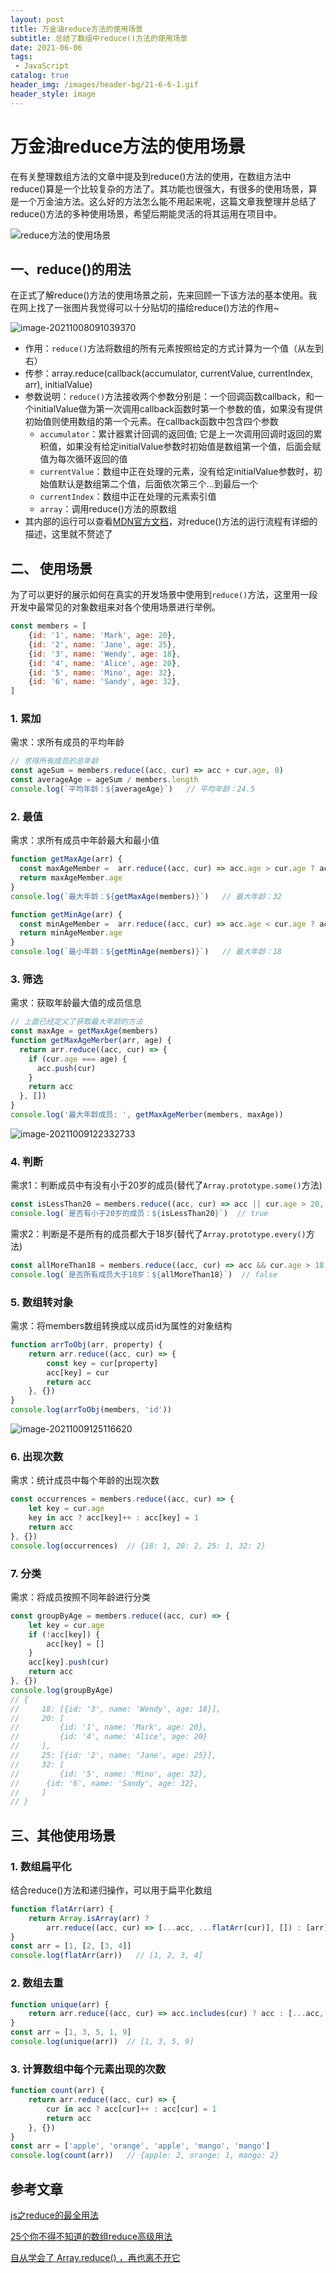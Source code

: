 ```yaml
---
layout: post
title: 万金油reduce方法的使用场景
subtitle: 总结了数组中reduce()方法的使用场景
date: 2021-06-06
tags:
 - JavaScript
catalog: true
header_img: /images/header-bg/21-6-6-1.gif
header_style: image
---
```


# 万金油reduce方法的使用场景

在有关整理数组方法的文章中提及到reduce()方法的使用，在数组方法中reduce()算是一个比较复杂的方法了。其功能也很强大，有很多的使用场景，算是一个万金油方法。这么好的方法怎么能不用起来呢，这篇文章我整理并总结了reduce()方法的多种使用场景，希望后期能灵活的将其运用在项目中。

![reduce方法的使用场景](https://i.loli.net/2021/10/08/qj1XwQOvWy6YTnd.png)



## 一、reduce()的用法

在正式了解reduce()方法的使用场景之前，先来回顾一下该方法的基本使用。我在网上找了一张图片我觉得可以十分贴切的描绘reduce()方法的作用~

![image-20211008091039370](https://i.loli.net/2021/10/08/BMmUwzEcJqgALPj.png)

- 作用：`reduce()`方法将数组的所有元素按照给定的方式计算为一个值（从左到右）
- 传参：array.reduce(callback(accumulator,  currentValue,  currentIndex,  arr),  initialValue)
- 参数说明：`reduce()`方法接收两个参数分别是：一个回调函数callback，和一个initialValue做为第一次调用callback函数时第一个参数的值，如果没有提供初始值则使用数组的第一个元素。在callback函数中包含四个参数
  - `accumulator`：累计器累计回调的返回值; 它是上一次调用回调时返回的累积值，如果没有给定initialValue参数时初始值是数组第一个值，后面会赋值为每次循环返回的值
  - `currentValue`：数组中正在处理的元素，没有给定initialValue参数时，初始值默认是数组第二个值，后面依次第三个...到最后一个
  - `currentIndex`：数组中正在处理的元素索引值
  - `array`：调用reduce()方法的原数组
- 其内部的运行可以查看[MDN官方文档](https://developer.mozilla.org/zh-CN/docs/Web/JavaScript/Reference/Global_Objects/Array/Reduce)，对reduce()方法的运行流程有详细的描述，这里就不赘述了



## 二、 使用场景

为了可以更好的展示如何在真实的开发场景中使用到`reduce()`方法，这里用一段开发中最常见的对象数组来对各个使用场景进行举例。

```javascript
const members = [
    {id: '1', name: 'Mark', age: 20},
    {id: '2', name: 'Jane', age: 25},
    {id: '3', name: 'Wendy', age: 18},
    {id: '4', name: 'Alice', age: 20},
    {id: '5', name: 'Mino', age: 32},
    {id: '6', name: 'Sandy', age: 32},
]
```

### 1. 累加

需求：求所有成员的平均年龄

```javascript
// 求得所有成员的总年龄
const ageSum = members.reduce((acc, cur) => acc + cur.age, 0)
const averageAge = ageSum / members.length
console.log(`平均年龄：${averageAge}`)   // 平均年龄：24.5
```



### 2. 最值

需求：求所有成员中年龄最大和最小值

```javascript
function getMaxAge(arr) {
  const maxAgeMember =  arr.reduce((acc, cur) => acc.age > cur.age ? acc : cur)
  return maxAgeMember.age
}
console.log(`最大年龄：${getMaxAge(members)}`)   // 最大年龄：32

function getMinAge(arr) {
  const minAgeMember =  arr.reduce((acc, cur) => acc.age < cur.age ? acc : cur)
  return minAgeMember.age
}
console.log(`最小年龄：${getMinAge(members)}`)   // 最大年龄：18
```



### 3. 筛选

需求：获取年龄最大值的成员信息

```javascript
// 上面已经定义了获取最大年龄的方法
const maxAge = getMaxAge(members)
function getMaxAgeMerber(arr, age) {
  return arr.reduce((acc, cur) => {
    if (cur.age === age) {
      acc.push(cur)
    }
    return acc
  }, [])
}
console.log('最大年龄成员: ', getMaxAgeMerber(members, maxAge))
```

![image-20211009122332733](https://i.loli.net/2021/10/09/l8VBwCvrX94o1SJ.png) 



### 4. 判断

需求1：判断成员中有没有小于20岁的成员(替代了`Array.prototype.some()`方法)

```javascript
const isLessThan20 = members.reduce((acc, cur) => acc || cur.age > 20, false)
console.log(`是否有小于20岁的成员：${isLessThan20}`)  // true
```

需求2：判断是不是所有的成员都大于18岁(替代了`Array.prototype.every()`方法)

```javascript
const allMoreThan18 = members.reduce((acc, cur) => acc && cur.age > 18, true)
console.log(`是否所有成员大于18岁：${allMoreThan18}`)  // false
```



### 5. 数组转对象

需求：将members数组转换成以成员id为属性的对象结构

```javascript
function arrToObj(arr, property) {
    return arr.reduce((acc, cur) => {
        const key = cur[property]
        acc[key] = cur
        return acc
    }, {})
}
console.log(arrToObj(members, 'id'))
```

![image-20211009125116620](https://i.loli.net/2021/10/09/jGO3c2KWziyHv1T.png) 



### 6. 出现次数

需求：统计成员中每个年龄的出现次数

```javascript
const occurrences = members.reduce((acc, cur) => {
    let key = cur.age
    key in acc ? acc[key]++ : acc[key] = 1
    return acc
}, {})
console.log(occurrences)  // {18: 1, 20: 2, 25: 1, 32: 2}
```



### 7. 分类

需求：将成员按照不同年龄进行分类

```javascript
const groupByAge = members.reduce((acc, cur) => {
    let key = cur.age
    if (!acc[key]) {
        acc[key] = []
    }
    acc[key].push(cur)
    return acc
}, {})
console.log(groupByAge)
// {
//     18: [{id: '3', name: 'Wendy', age: 18}],
//     20: [
//         {id: '1', name: 'Mark', age: 20},
//         {id: '4', name: 'Alice', age: 20}
//     ],
//     25: [{id: '2', name: 'Jane', age: 25}],
//     32: [
//         {id: '5', name: 'Mino', age: 32},
// 		{id: '6', name: 'Sandy', age: 32},
//     ]
// }  
```



## 三、其他使用场景

### 1. 数组扁平化

结合reduce()方法和递归操作，可以用于扁平化数组

```javascript
function flatArr(arr) {
    return Array.isArray(arr) ? 
        arr.reduce((acc, cur) => [...acc, ...flatArr(cur)], []) : [arr]
}
const arr = [1, [2, [3, 4]]
console.log(flatArr(arr))   // [1, 2, 3, 4]
```



### 2. 数组去重

```javascript
function unique(arr) {
    return arr.reduce((acc, cur) => acc.includes(cur) ? acc : [...acc, cur], [])
}
const arr = [1, 3, 5, 1, 9]
console.log(unique(arr))  // [1, 3, 5, 9]
```



### 3. 计算数组中每个元素出现的次数

```javascript
function count(arr) {
    return arr.reduce((acc, cur) => {
        cur in acc ? acc[cur]++ : acc[cur] = 1
        return acc
    }, {})
}
const arr = ['apple', 'orange', 'apple', 'mango', 'mango']
console.log(count(arr))   // {apple: 2, orange: 1, mango: 2}
```



## 参考文章

[js之reduce的最全用法](https://juejin.cn/post/6844903669977055239#heading-6)

[25个你不得不知道的数组reduce高级用法](https://juejin.cn/post/6844904063729926152#heading-6)

[自从学会了 Array.reduce() ，再也离不开它](https://juejin.cn/post/6844904025310117901#comment)

